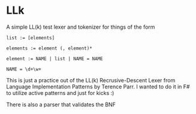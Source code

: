 LLk
===

A simple LL(k) test lexer and tokenizer for things of the form

```
list := [elements]

elements := element (, element)*

element := NAME | list | NAME = NAME

NAME = \d+\w+
```

This is just a practice out of the LL(k) Recrusive-Descent Lexer from Language Implementation Patterns by Terence Parr.  I wanted to do it in F# to utilize active patterns and just for kicks :)

There is also a parser that validates the BNF 